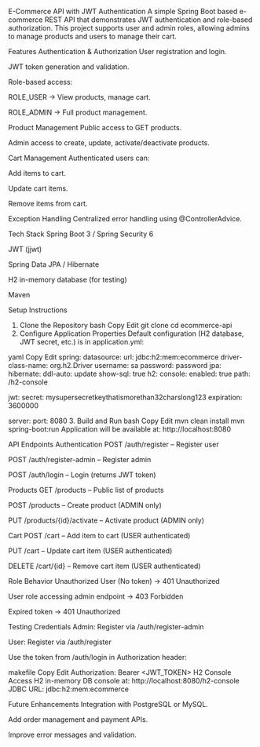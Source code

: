 E-Commerce API with JWT Authentication
A simple Spring Boot based e-commerce REST API that demonstrates JWT authentication and role-based authorization.
This project supports user and admin roles, allowing admins to manage products and users to manage their cart.

Features
Authentication & Authorization
User registration and login.

JWT token generation and validation.

Role-based access:

ROLE_USER → View products, manage cart.

ROLE_ADMIN → Full product management.

Product Management
Public access to GET products.

Admin access to create, update, activate/deactivate products.

Cart Management
Authenticated users can:

Add items to cart.

Update cart items.

Remove items from cart.

Exception Handling
Centralized error handling using @ControllerAdvice.

Tech Stack
Spring Boot 3 / Spring Security 6

JWT (jjwt)

Spring Data JPA / Hibernate

H2 in-memory database (for testing)

Maven

Setup Instructions
1. Clone the Repository
   bash
   Copy
   Edit
   git clone <repo-url>
   cd ecommerce-api
2. Configure Application Properties
   Default configuration (H2 database, JWT secret, etc.) is in application.yml:

yaml
Copy
Edit
spring:
datasource:
url: jdbc:h2:mem:ecommerce
driver-class-name: org.h2.Driver
username: sa
password: password
jpa:
hibernate:
ddl-auto: update
show-sql: true
h2:
console:
enabled: true
path: /h2-console

jwt:
secret: mysupersecretkeythatismorethan32charslong123
expiration: 3600000

server:
port: 8080
3. Build and Run
   bash
   Copy
   Edit
   mvn clean install
   mvn spring-boot:run
   Application will be available at:
   http://localhost:8080

API Endpoints
Authentication
POST /auth/register – Register user

POST /auth/register-admin – Register admin

POST /auth/login – Login (returns JWT token)

Products
GET /products – Public list of products

POST /products – Create product (ADMIN only)

PUT /products/{id}/activate – Activate product (ADMIN only)

Cart
POST /cart – Add item to cart (USER authenticated)

PUT /cart – Update cart item (USER authenticated)

DELETE /cart/{id} – Remove cart item (USER authenticated)

Role Behavior
Unauthorized User (No token) → 401 Unauthorized

User role accessing admin endpoint → 403 Forbidden

Expired token → 401 Unauthorized

Testing Credentials
Admin: Register via /auth/register-admin

User: Register via /auth/register

Use the token from /auth/login in Authorization header:

makefile
Copy
Edit
Authorization: Bearer <JWT_TOKEN>
H2 Console
Access H2 in-memory DB console at:
http://localhost:8080/h2-console
JDBC URL: jdbc:h2:mem:ecommerce

Future Enhancements
Integration with PostgreSQL or MySQL.

Add order management and payment APIs.

Improve error messages and validation.